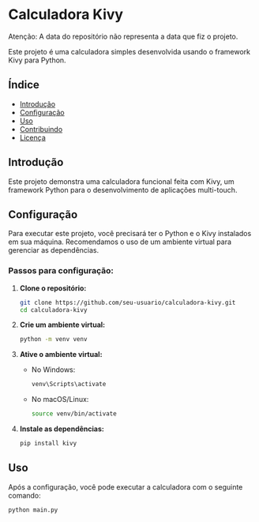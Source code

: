 # Calculadora Kivy

Atenção: A data do repositório não representa a data que fiz o projeto.

Este projeto é uma calculadora simples desenvolvida usando o framework Kivy para Python.

## Índice

- [Introdução](#introdução)
- [Configuração](#configuração)
- [Uso](#uso)
- [Contribuindo](#contribuindo)
- [Licença](#licença)

## Introdução

Este projeto demonstra uma calculadora funcional feita com Kivy, um framework Python para o desenvolvimento de aplicações multi-touch.

## Configuração

Para executar este projeto, você precisará ter o Python e o Kivy instalados em sua máquina. Recomendamos o uso de um ambiente virtual para gerenciar as dependências.

### Passos para configuração:

1. **Clone o repositório:**
    ```sh
    git clone https://github.com/seu-usuario/calculadora-kivy.git
    cd calculadora-kivy
    ```

2. **Crie um ambiente virtual:**
    ```sh
    python -m venv venv
    ```

3. **Ative o ambiente virtual:**
    - No Windows:
      ```sh
      venv\Scripts\activate
      ```
    - No macOS/Linux:
      ```sh
      source venv/bin/activate
      ```

4. **Instale as dependências:**
    ```sh
    pip install kivy
    ```

## Uso

Após a configuração, você pode executar a calculadora com o seguinte comando:

```sh
python main.py
